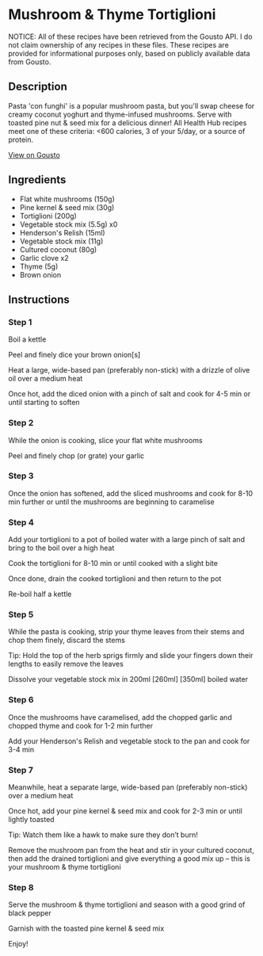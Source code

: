 # Mushroom & Thyme Tortiglioni

NOTICE: All of these recipes have been retrieved from the Gousto API. I do not claim ownership of any recipes in these files. These recipes are provided for informational purposes only, based on publicly available data from Gousto.

## Description

Pasta 'con funghi' is a popular mushroom pasta, but you'll swap cheese for creamy coconut yoghurt and thyme-infused mushrooms. Serve with toasted pine nut & seed mix for a delicious dinner! All Health Hub recipes meet one of these criteria: <600 calories, 3 of your 5/day, or a source of protein.

[View on Gousto](https://www.gousto.co.uk/recipes/cookbook/mushroom-thyme-fusilloni)

## Ingredients

- Flat white mushrooms (150g)
- Pine kernel & seed mix (30g)
- Tortiglioni (200g)
- Vegetable stock mix (5.5g) x0
- Henderson's Relish (15ml)
- Vegetable stock mix (11g)
- Cultured coconut (80g)
- Garlic clove x2
- Thyme (5g)
- Brown onion

## Instructions


### Step 1

Boil a kettle

Peel and finely dice your brown onion[s]

Heat a large, wide-based pan (preferably non-stick) with a drizzle of olive oil over a medium heat

Once hot, add the diced onion with a pinch of salt and cook for 4-5 min or until starting to soften


### Step 2

While the onion is cooking, slice your flat white mushrooms

Peel and finely chop (or grate) your garlic


### Step 3

Once the onion has softened, add the sliced mushrooms and cook for 8-10 min further or until the mushrooms are beginning to caramelise


### Step 4

Add your tortiglioni to a pot of boiled water with a large pinch of salt and bring to the boil over a high heat

Cook the tortiglioni for 8-10 min or until cooked with a slight bite

Once done, drain the cooked tortiglioni and then return to the pot

Re-boil half a kettle


### Step 5

While the pasta is cooking, strip your thyme leaves from their stems and chop them finely, discard the stems

Tip: Hold the top of the herb sprigs firmly and slide your fingers down their lengths to easily remove the leaves

Dissolve your vegetable stock mix in 200ml <span class="text-purple">[260ml] </span><span class="text-danger">[350ml]</span> boiled water


### Step 6

Once the mushrooms have caramelised, add the chopped garlic and chopped thyme and cook for 1-2 min further

Add your Henderson's Relish and vegetable stock to the pan and cook for 3-4 min


### Step 7

Meanwhile, heat a separate large, wide-based pan (preferably non-stick) over a medium heat

Once hot, add your pine kernel & seed mix and cook for 2-3 min or until lightly toasted

Tip: Watch them like a hawk to make sure they don’t burn!

Remove the mushroom pan from the heat and stir in your cultured coconut, then add the drained tortiglioni and give everything a good mix up – this is your mushroom & thyme tortiglioni

### Step 8

Serve the mushroom & thyme tortiglioni and season with a good grind of black pepper

Garnish with the toasted pine kernel & seed mix

Enjoy!

